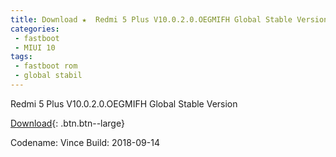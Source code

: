 ```yaml
---
title: Download ★  Redmi 5 Plus V10.0.2.0.OEGMIFH Global Stable Version ★ Fastboot File
categories:
 - fastboot
 - MIUI 10
tags:
 - fastboot rom
 - global stabil
---
```


Redmi 5 Plus V10.0.2.0.OEGMIFH Global Stable Version

[Download](/bigota?size=2,18GB&ver=V10.0.2.0.OEGMIFH&type=vince_global_images&name=20180914.0000.00_8.1_global_018f1e352d.tgz){: .btn.btn--large}

Codename: Vince
Build: 2018-09-14